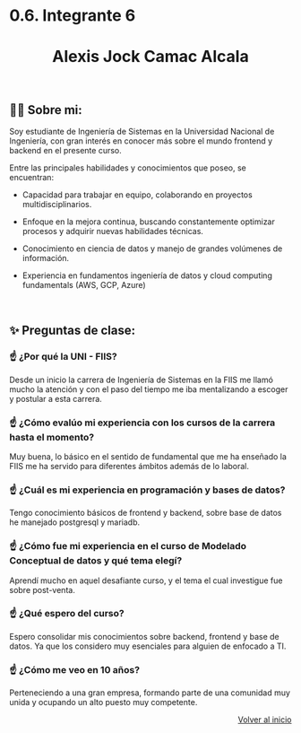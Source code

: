 # 0.6. Integrante 6

  <h1 align="center">Alexis Jock Camac Alcala</h1>
<a name="top"></a>
<br>

## 🧑‍💻 Sobre mi:

Soy estudiante de Ingeniería de Sistemas en la Universidad Nacional de Ingeniería, con gran interés en conocer más sobre el mundo frontend y backend en el presente curso. 

Entre las principales habilidades y conocimientos que poseo, se encuentran:

* Capacidad para trabajar en equipo, colaborando en proyectos multidisciplinarios.

* Enfoque en la mejora continua, buscando constantemente optimizar procesos y adquirir nuevas habilidades técnicas.

* Conocimiento en ciencia de datos y manejo de grandes volúmenes de información.
* Experiencia en fundamentos ingeniería de datos y cloud computing fundamentals (AWS, GCP, Azure)

<br>

## ✨ Preguntas de clase:

### ☝️ ¿Por qué la UNI - FIIS?
Desde un inicio la carrera de Ingeniería de Sistemas en la FIIS me llamó mucho la atención y con el paso del tiempo me iba mentalizando a escoger y postular a esta carrera.
### ☝️ ¿Cómo evalúo mi experiencia con los cursos de la carrera hasta el momento?
Muy buena, lo básico en el sentido de fundamental que me ha enseñado la FIIS me ha servido para diferentes ámbitos además de lo laboral.
### ☝️ ¿Cuál es mi experiencia en programación y bases de datos?
Tengo conocimiento básicos de frontend y backend, sobre base de datos he manejado postgresql y mariadb.
### ☝️ ¿Cómo fue mi experiencia en el curso de Modelado Conceptual de datos y qué tema elegí?
Aprendí mucho en aquel desafiante curso, y el tema el cual investigue fue sobre post-venta.

### ☝️ ¿Qué espero del curso?
Espero consolidar mis conocimientos sobre backend, frontend y base de datos. Ya que los considero muy esenciales para alguien de enfocado a TI.
### ☝️ ¿Cómo me veo en 10 años?
Perteneciendo a una gran empresa, formando parte de una comunidad muy unida y ocupando un alto puesto muy competente.

<p align="right"><a href="top">Volver al inicio</a></p>